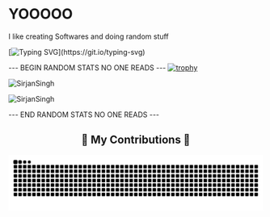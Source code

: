 <h1 align="left">YOOOOO</h1>

I like creating Softwares and doing random stuff

[![Typing SVG](https://readme-typing-svg.herokuapp.com?size=30&lines=Touch+some+grass.)](https://git.io/typing-svg)

--- BEGIN RANDOM STATS NO ONE READS ---
[![trophy](https://github-profile-trophy.vercel.app/?username=SirjanSingh)](https://github.com/SirjanSingh/github-profile-trophy)

![SirjanSingh](https://github-readme-stats.vercel.app/api?username=SirjanSingh&show_icons=true&theme=tokyonight&hide=["issues"])

![SirjanSingh](https://github-readme-stats.vercel.app/api/top-langs?username=SirjanSingh&show_icons=true&theme=tokyonight&layout=compact)

--- END RANDOM STATS NO ONE READS ---
<!--
**SirjanSingh/SirjanSingh** is a ✨ _special_ ✨ repository because its `README.md` (this file) appears on your GitHub profile.

Here are some ideas to get you started:

- 🔭 I’m currently working on ...
- 🌱 I’m currently learning ...
- 👯 I’m looking to collaborate on ...
- 🤔 I’m looking for help with ...
- 💬 Ask me about ...
- 📫 How to reach me: ...
- 😄 Pronouns: ...
- ⚡ Fun fact: ...
-->
<!-- Custom Snake Animation -->
<div align="center">
  <h2>🐍 My Contributions 🐍</h2>
  <picture>
    <source srcset="https://raw.githubusercontent.com/SirjanSingh/SirjanSingh/main/github-snake.svg#gh-light-mode-only" media="(prefers-color-scheme: light)" />
    <source srcset="https://raw.githubusercontent.com/SirjanSingh/SirjanSingh/main/github-snake-dark.svg#gh-dark-mode-only" media="(prefers-color-scheme: dark)" />
    <img src="https://raw.githubusercontent.com/SirjanSingh/SirjanSingh/main/github-snake-dark.svg" alt="GitHub contributions snake" />
  </picture>
</div>

